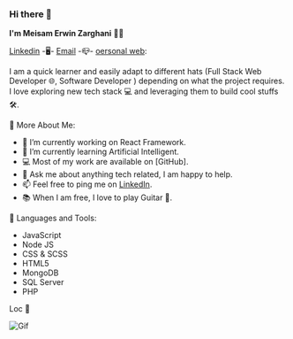 ### Hi there 👋

**I'm Meisam Erwin Zarghani** :technologist:

[Linkedin](https://www.linkedin.com/in/meisam-e-zarghani-b2167691/) -:desktop_computer:- [Email](zarghani.m@gmail.com) -:mailbox_closed:- [oersonal web](https://meisam-zarghani.netlify.app/):


I am a quick learner and easily adapt to different hats (Full Stack Web Developer 🌐, Software Developer ) depending on what the project requires. I love exploring new tech stack 💻 and leveraging them to build cool stuffs 🛠️.

🧐 More About Me:
- 🔭   I’m currently working on React Framework.
- 🌱   I’m currently learning Artificial Intelligent.
- 💻   Most of my work are available on [GitHub].
- 💬   Ask me about anything tech related, I am happy to help.
- 📫   Feel free to ping me on [LinkedIn](https://www.linkedin.com/in/meisam-e-zarghani-b2167691/).
- 📚   When I am free, I love to play Guitar :guitar:.

🔨 Languages and Tools:
 - JavaScript 
 - Node JS
 - CSS & SCSS
 - HTML5
 - MongoDB
 - SQL Server
 - PHP

Loc  :england:

![Gif](https://raw.githubusercontent.com/rahul-jha98/rahul-jha98/main/techstack.gif)
